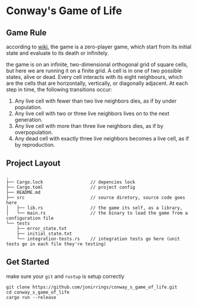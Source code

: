 # Conway's Game of Life
## Game Rule
according to [wiki](https://en.wikipedia.org/wiki/Conway%27s_Game_of_Life),
the game is a zero-player game, which start from its initial state and evaluate
to its death or infinitely.

the game is on an infinite, two-dimensional orthogonal grid of square cells,
but here we are running it on a finite grid. 
A cell is in one of two possible states, alive or dead.
Every cell interacts with its eight neighbours,
which are the cells that are horizontally, vertically, or diagonally adjacent.
At each step in time, the following transitions occur:

1. Any live cell with fewer than two live neighbors dies, as if by under population.
1. Any live cell with two or three live neighbors lives on to the next generation.
1. Any live cell with more than three live neighbors dies, as if by overpopulation.
1. Any dead cell with exactly three live neighbors becomes a live cell, as if by reproduction.

## Project Layout

```
.
├── Cargo.lock                  // depencies lock
├── Cargo.toml                  // project config
├── README.md
├── src                         // source diretory, source code goes here
│   ├── lib.rs                  // the game its self, as a library, 
│   └── main.rs                 // the binary to load the game from a configuration file
└── tests
    ├── error_state.txt
    ├── initial_state.txt
    └── integration-tests.rs    // integration tests go here (unit tests go in each file they're testing)
```

## Get Started
make sure your `git` and `rustup` is setup correctly

```shell
git clone https://github.com/jonirrings/conway_s_game_of_life.git
cd conway_s_game_of_life
cargo run --release

```